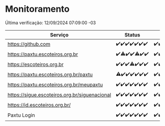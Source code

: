 # Monitoramento

Última verificação: 12/09/2024 07:09:00 -03

|Serviço|Status|Últimas 24h|
|---|---|---|
|https://github.com|<span title="2024-09-05: OK=23">✔️</span><span title="2024-09-06: OK=23">✔️</span><span title="2024-09-07: OK=23">✔️</span><span title="2024-09-08: OK=23">✔️</span><span title="2024-09-09: OK=23">✔️</span><span title="2024-09-10: OK=23">✔️</span><span title="2024-09-11: OK=10">✔️</span>|<span title="11/09/2024 08:08:00 -03 : 200">✔️</span><span title="11/09/2024 09:14:00 -03 : 200">✔️</span><span title="11/09/2024 10:15:00 -03 : 200">✔️</span><span title="11/09/2024 11:07:00 -03 : 200">✔️</span><span title="11/09/2024 12:08:00 -03 : 200">✔️</span><span title="11/09/2024 13:09:00 -03 : 200">✔️</span><span title="11/09/2024 14:06:00 -03 : 200">✔️</span><span title="11/09/2024 15:10:00 -03 : 200">✔️</span><span title="11/09/2024 16:05:00 -03 : 200">✔️</span><span title="11/09/2024 17:07:00 -03 : 200">✔️</span><span title="11/09/2024 18:07:00 -03 : 200">✔️</span><span title="11/09/2024 19:07:00 -03 : 200">✔️</span><span title="11/09/2024 20:07:00 -03 : 200">✔️</span><span title="11/09/2024 21:37:00 -03 : 200">✔️</span><span title="11/09/2024 23:05:00 -03 : 200">✔️</span><span title="12/09/2024 00:08:00 -03 : 200">✔️</span><span title="12/09/2024 01:10:00 -03 : 200">✔️</span><span title="12/09/2024 02:08:00 -03 : 200">✔️</span><span title="12/09/2024 03:11:00 -03 : 200">✔️</span><span title="12/09/2024 04:08:00 -03 : 200">✔️</span><span title="12/09/2024 05:10:00 -03 : 200">✔️</span><span title="12/09/2024 06:08:00 -03 : 200">✔️</span><span title="12/09/2024 07:09:00 -03 : 200">✔️</span>|
|https://paxtu.escoteiros.org.br|<span title="2024-09-05: OK=23">✔️</span><span title="2024-09-06: OK=22, Falhas=1">⚠️</span><span title="2024-09-07: OK=23">✔️</span><span title="2024-09-08: OK=23">✔️</span><span title="2024-09-09: OK=21, Falhas=2">⚠️</span><span title="2024-09-10: OK=23">✔️</span><span title="2024-09-11: OK=10">✔️</span>|<span title="11/09/2024 08:08:00 -03 : 200">✔️</span><span title="11/09/2024 09:14:00 -03 : 200">✔️</span><span title="11/09/2024 10:15:00 -03 : 200">✔️</span><span title="11/09/2024 11:07:00 -03 : 200">✔️</span><span title="11/09/2024 12:08:00 -03 : 200">✔️</span><span title="11/09/2024 13:09:00 -03 : 200">✔️</span><span title="11/09/2024 14:06:00 -03 : 200">✔️</span><span title="11/09/2024 15:10:00 -03 : 200">✔️</span><span title="11/09/2024 16:05:00 -03 : 200">✔️</span><span title="11/09/2024 17:07:00 -03 : 200">✔️</span><span title="11/09/2024 18:07:00 -03 : 200">✔️</span><span title="11/09/2024 19:07:00 -03 : 200">✔️</span><span title="11/09/2024 20:07:00 -03 : 200">✔️</span><span title="11/09/2024 21:37:00 -03 : 200">✔️</span><span title="11/09/2024 23:05:00 -03 : 200">✔️</span><span title="12/09/2024 00:08:00 -03 : 200">✔️</span><span title="12/09/2024 01:10:00 -03 : 200">✔️</span><span title="12/09/2024 02:08:00 -03 : 200">✔️</span><span title="12/09/2024 03:11:00 -03 : 200">✔️</span><span title="12/09/2024 04:08:00 -03 : 200">✔️</span><span title="12/09/2024 05:10:00 -03 : 200">✔️</span><span title="12/09/2024 06:08:00 -03 : 200">✔️</span><span title="12/09/2024 07:09:00 -03 : 200">✔️</span>|
|https://escoteiros.org.br|<span title="2024-09-05: OK=23">✔️</span><span title="2024-09-06: OK=23">✔️</span><span title="2024-09-07: OK=23">✔️</span><span title="2024-09-08: OK=22, Falhas=1">⚠️</span><span title="2024-09-09: OK=23">✔️</span><span title="2024-09-10: OK=23">✔️</span><span title="2024-09-11: OK=10">✔️</span>|<span title="11/09/2024 08:08:00 -03 : 200">✔️</span><span title="11/09/2024 09:14:00 -03 : 200">✔️</span><span title="11/09/2024 10:15:00 -03 : 200">✔️</span><span title="11/09/2024 11:07:00 -03 : 200">✔️</span><span title="11/09/2024 12:08:00 -03 : 200">✔️</span><span title="11/09/2024 13:09:00 -03 : 200">✔️</span><span title="11/09/2024 14:06:00 -03 : 200">✔️</span><span title="11/09/2024 15:10:00 -03 : 200">✔️</span><span title="11/09/2024 16:05:00 -03 : 200">✔️</span><span title="11/09/2024 17:07:00 -03 : 200">✔️</span><span title="11/09/2024 18:07:00 -03 : 200">✔️</span><span title="11/09/2024 19:07:00 -03 : 200">✔️</span><span title="11/09/2024 20:07:00 -03 : 200">✔️</span><span title="11/09/2024 21:37:00 -03 : 200">✔️</span><span title="11/09/2024 23:05:00 -03 : 200">✔️</span><span title="12/09/2024 00:08:00 -03 : 200">✔️</span><span title="12/09/2024 01:10:00 -03 : 200">✔️</span><span title="12/09/2024 02:08:00 -03 : 200">✔️</span><span title="12/09/2024 03:11:00 -03 : 200">✔️</span><span title="12/09/2024 04:08:00 -03 : 200">✔️</span><span title="12/09/2024 05:10:00 -03 : 200">✔️</span><span title="12/09/2024 06:08:00 -03 : 200">✔️</span><span title="12/09/2024 07:09:00 -03 : 200">✔️</span>|
|https://paxtu.escoteiros.org.br/paxtu|<span title="2024-09-05: OK=22, Falhas=1">⚠️</span><span title="2024-09-06: OK=23">✔️</span><span title="2024-09-07: OK=23">✔️</span><span title="2024-09-08: OK=23">✔️</span><span title="2024-09-09: OK=23">✔️</span><span title="2024-09-10: OK=23">✔️</span><span title="2024-09-11: OK=10">✔️</span>|<span title="11/09/2024 08:08:00 -03 : 200">✔️</span><span title="11/09/2024 09:14:00 -03 : 200">✔️</span><span title="11/09/2024 10:15:00 -03 : 200">✔️</span><span title="11/09/2024 11:07:00 -03 : 200">✔️</span><span title="11/09/2024 12:08:00 -03 : 200">✔️</span><span title="11/09/2024 13:09:00 -03 : 200">✔️</span><span title="11/09/2024 14:06:00 -03 : 200">✔️</span><span title="11/09/2024 15:10:00 -03 : 200">✔️</span><span title="11/09/2024 16:05:00 -03 : 200">✔️</span><span title="11/09/2024 17:07:00 -03 : 200">✔️</span><span title="11/09/2024 18:07:00 -03 : 200">✔️</span><span title="11/09/2024 19:07:00 -03 : 200">✔️</span><span title="11/09/2024 20:07:00 -03 : 200">✔️</span><span title="11/09/2024 21:37:00 -03 : 200">✔️</span><span title="11/09/2024 23:05:00 -03 : 200">✔️</span><span title="12/09/2024 00:09:00 -03 : 200">✔️</span><span title="12/09/2024 01:10:00 -03 : 200">✔️</span><span title="12/09/2024 02:08:00 -03 : 200">✔️</span><span title="12/09/2024 03:11:00 -03 : 200">✔️</span><span title="12/09/2024 04:08:00 -03 : 200">✔️</span><span title="12/09/2024 05:10:00 -03 : 200">✔️</span><span title="12/09/2024 06:08:00 -03 : 200">✔️</span><span title="12/09/2024 07:09:00 -03 : 200">✔️</span>|
|https://paxtu.escoteiros.org.br/meupaxtu|<span title="2024-09-05: OK=23">✔️</span><span title="2024-09-06: OK=23">✔️</span><span title="2024-09-07: OK=23">✔️</span><span title="2024-09-08: OK=23">✔️</span><span title="2024-09-09: OK=23">✔️</span><span title="2024-09-10: OK=23">✔️</span><span title="2024-09-11: OK=10">✔️</span>|<span title="11/09/2024 08:08:00 -03 : 200">✔️</span><span title="11/09/2024 09:14:00 -03 : 200">✔️</span><span title="11/09/2024 10:15:00 -03 : 200">✔️</span><span title="11/09/2024 11:07:00 -03 : 200">✔️</span><span title="11/09/2024 12:08:00 -03 : 200">✔️</span><span title="11/09/2024 13:09:00 -03 : 200">✔️</span><span title="11/09/2024 14:06:00 -03 : 200">✔️</span><span title="11/09/2024 15:10:00 -03 : 200">✔️</span><span title="11/09/2024 16:05:00 -03 : 200">✔️</span><span title="11/09/2024 17:07:00 -03 : 200">✔️</span><span title="11/09/2024 18:07:00 -03 : 200">✔️</span><span title="11/09/2024 19:07:00 -03 : 200">✔️</span><span title="11/09/2024 20:07:00 -03 : 200">✔️</span><span title="11/09/2024 21:37:00 -03 : 200">✔️</span><span title="11/09/2024 23:05:00 -03 : 200">✔️</span><span title="12/09/2024 00:09:00 -03 : 200">✔️</span><span title="12/09/2024 01:10:00 -03 : 200">✔️</span><span title="12/09/2024 02:08:00 -03 : 200">✔️</span><span title="12/09/2024 03:11:00 -03 : 200">✔️</span><span title="12/09/2024 04:08:00 -03 : 200">✔️</span><span title="12/09/2024 05:10:00 -03 : 200">✔️</span><span title="12/09/2024 06:08:00 -03 : 200">✔️</span><span title="12/09/2024 07:09:00 -03 : 200">✔️</span>|
|https://sigue.escoteiros.org.br/siguenacional|<span title="2024-09-05: OK=23">✔️</span><span title="2024-09-06: OK=23">✔️</span><span title="2024-09-07: OK=23">✔️</span><span title="2024-09-08: OK=23">✔️</span><span title="2024-09-09: OK=23">✔️</span><span title="2024-09-10: OK=23">✔️</span><span title="2024-09-11: OK=10">✔️</span>|<span title="11/09/2024 08:08:00 -03 : 200">✔️</span><span title="11/09/2024 09:14:00 -03 : 200">✔️</span><span title="11/09/2024 10:15:00 -03 : 200">✔️</span><span title="11/09/2024 11:07:00 -03 : 200">✔️</span><span title="11/09/2024 12:08:00 -03 : 200">✔️</span><span title="11/09/2024 13:09:00 -03 : 200">✔️</span><span title="11/09/2024 14:06:00 -03 : 200">✔️</span><span title="11/09/2024 15:10:00 -03 : 200">✔️</span><span title="11/09/2024 16:05:00 -03 : 200">✔️</span><span title="11/09/2024 17:07:00 -03 : 200">✔️</span><span title="11/09/2024 18:07:00 -03 : 200">✔️</span><span title="11/09/2024 19:07:00 -03 : 200">✔️</span><span title="11/09/2024 20:07:00 -03 : 200">✔️</span><span title="11/09/2024 21:37:00 -03 : 200">✔️</span><span title="11/09/2024 23:05:00 -03 : 200">✔️</span><span title="12/09/2024 00:09:00 -03 : 200">✔️</span><span title="12/09/2024 01:10:00 -03 : 200">✔️</span><span title="12/09/2024 02:08:00 -03 : 200">✔️</span><span title="12/09/2024 03:11:00 -03 : 200">✔️</span><span title="12/09/2024 04:08:00 -03 : 200">✔️</span><span title="12/09/2024 05:10:00 -03 : 200">✔️</span><span title="12/09/2024 06:08:00 -03 : 200">✔️</span><span title="12/09/2024 07:09:00 -03 : 200">✔️</span>|
|https://id.escoteiros.org.br/|<span title="2024-09-05: OK=23">✔️</span><span title="2024-09-06: OK=23">✔️</span><span title="2024-09-07: OK=23">✔️</span><span title="2024-09-08: OK=23">✔️</span><span title="2024-09-09: OK=23">✔️</span><span title="2024-09-10: OK=23">✔️</span><span title="2024-09-11: OK=10">✔️</span>|<span title="11/09/2024 08:08:00 -03 : 200">✔️</span><span title="11/09/2024 09:14:00 -03 : 200">✔️</span><span title="11/09/2024 10:15:00 -03 : 200">✔️</span><span title="11/09/2024 11:07:00 -03 : 200">✔️</span><span title="11/09/2024 12:08:00 -03 : 200">✔️</span><span title="11/09/2024 13:09:00 -03 : 200">✔️</span><span title="11/09/2024 14:06:00 -03 : 200">✔️</span><span title="11/09/2024 15:10:00 -03 : 200">✔️</span><span title="11/09/2024 16:05:00 -03 : 200">✔️</span><span title="11/09/2024 17:07:00 -03 : 200">✔️</span><span title="11/09/2024 18:07:00 -03 : 200">✔️</span><span title="11/09/2024 19:07:00 -03 : 200">✔️</span><span title="11/09/2024 20:07:00 -03 : 200">✔️</span><span title="11/09/2024 21:37:00 -03 : 200">✔️</span><span title="11/09/2024 23:05:00 -03 : 200">✔️</span><span title="12/09/2024 00:09:00 -03 : 200">✔️</span><span title="12/09/2024 01:10:00 -03 : 200">✔️</span><span title="12/09/2024 02:08:00 -03 : 200">✔️</span><span title="12/09/2024 03:11:00 -03 : 200">✔️</span><span title="12/09/2024 04:08:00 -03 : 200">✔️</span><span title="12/09/2024 05:10:00 -03 : 200">✔️</span><span title="12/09/2024 06:08:00 -03 : 200">✔️</span><span title="12/09/2024 07:09:00 -03 : 200">✔️</span>|
|Paxtu Login|<span title="2024-09-05: OK=23">✔️</span><span title="2024-09-06: OK=23">✔️</span><span title="2024-09-07: OK=23">✔️</span><span title="2024-09-08: OK=23">✔️</span><span title="2024-09-09: OK=23">✔️</span><span title="2024-09-10: OK=23">✔️</span><span title="2024-09-11: OK=10">✔️</span>|<span title="11/09/2024 08:08:00 -03 : 200">✔️</span><span title="11/09/2024 09:14:00 -03 : 200">✔️</span><span title="11/09/2024 10:15:00 -03 : 200">✔️</span><span title="11/09/2024 11:07:00 -03 : 200">✔️</span><span title="11/09/2024 12:08:00 -03 : 200">✔️</span><span title="11/09/2024 13:09:00 -03 : 200">✔️</span><span title="11/09/2024 14:06:00 -03 : 200">✔️</span><span title="11/09/2024 15:10:00 -03 : 200">✔️</span><span title="11/09/2024 16:05:00 -03 : 200">✔️</span><span title="11/09/2024 17:07:00 -03 : 200">✔️</span><span title="11/09/2024 18:07:00 -03 : 200">✔️</span><span title="11/09/2024 19:07:00 -03 : 200">✔️</span><span title="11/09/2024 20:07:00 -03 : 200">✔️</span><span title="11/09/2024 21:37:00 -03 : 200">✔️</span><span title="11/09/2024 23:05:00 -03 : 200">✔️</span><span title="12/09/2024 00:09:00 -03 : 200">✔️</span><span title="12/09/2024 01:10:00 -03 : 200">✔️</span><span title="12/09/2024 02:08:00 -03 : 200">✔️</span><span title="12/09/2024 03:11:00 -03 : 200">✔️</span><span title="12/09/2024 04:08:00 -03 : 200">✔️</span><span title="12/09/2024 05:10:00 -03 : 200">✔️</span><span title="12/09/2024 06:08:00 -03 : 200">✔️</span><span title="12/09/2024 07:09:00 -03 : 200">✔️</span>|
